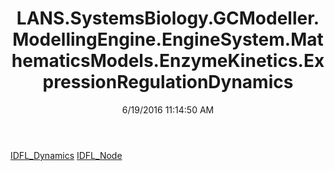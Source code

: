 ﻿---
title: LANS.SystemsBiology.GCModeller.ModellingEngine.EngineSystem.MathematicsModels.EnzymeKinetics.ExpressionRegulationDynamics
date: 6/19/2016 11:14:50 AM
---

[IDFL_Dynamics](T-LANS.SystemsBiology.GCModeller.ModellingEngine.EngineSystem.MathematicsModels.EnzymeKinetics.ExpressionRegulationDynamics.IDFL_Dynamics.html)
[IDFL_Node](T-LANS.SystemsBiology.GCModeller.ModellingEngine.EngineSystem.MathematicsModels.EnzymeKinetics.ExpressionRegulationDynamics.IDFL_Node.html)
